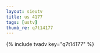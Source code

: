```yaml
--- 
layout: sieutv
title: us 4177
tags: [ustv]
thumb_re: q7t14177
---
```

{% include tvadv key="q7t14177" %} 
